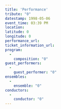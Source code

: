 ```yaml
---
title: 'Performance'
tribute: "0"
datestamp: 1998-05-06
event_time: 03:39 PM
location: 
latitude: 0
longitude: 0
performance_url: 
ticket_information_url: 
program: 
  -
    composition: "0"
guest_performers: 
  -
    guest_performer: "0"
ensembles: 
  -
    ensemble: "0"
conductors: 
  -
    conductor: "0"
---
```

